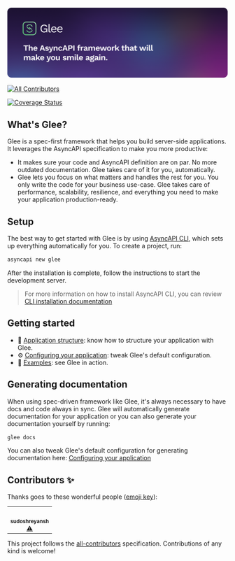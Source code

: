 ![Glee — The AsyncAPI framework that will make you smile again.](assets/readme-banner.png)

<!-- ALL-CONTRIBUTORS-BADGE:START - Do not remove or modify this section -->
[![All Contributors](https://img.shields.io/badge/all_contributors-1-orange.svg?style=flat-square)](#contributors-)
<!-- ALL-CONTRIBUTORS-BADGE:END -->

[![Coverage Status](https://coveralls.io/repos/github/asyncapi/glee/badge.svg?branch=master)](https://coveralls.io/github/asyncapi/glee?branch=master)

## What's Glee?

Glee is a spec-first framework that helps you build server-side applications. It leverages the AsyncAPI specification to make you more productive:

* It makes sure your code and AsyncAPI definition are on par. No more outdated documentation. Glee takes care of it for you, automatically.
* Glee lets you focus on what matters and handles the rest for you. You only write the code for your business use-case. Glee takes care of performance, scalability, resilience, and everything you need to make your application production-ready.

## Setup

The best way to get started with Glee is by using [AsyncAPI CLI](https://github.com/asyncapi/cli), which sets up everything automatically for you. To create a project, run:

```bash
asyncapi new glee
```

After the installation is complete, follow the instructions to start the development server.

> For more information on how to install AsyncAPI CLI, you can review [CLI installation documentation](https://www.asyncapi.com/docs/tools/cli/installation)

## Getting started

* :file_folder: [Application structure](docs/app-structure.md): know how to structure your application with Glee.
* :gear: [Configuring your application](docs/config-file.md): tweak Glee's default configuration.
* :rocket: [Examples](./examples): see Glee in action.

## Generating documentation

When using spec-driven framework like Glee, it's always necessary to have docs and code always in sync.
Glee will automatically generate documentation for your application or you can also generate your documentation yourself by running:

```bash
glee docs
```

You can also tweak Glee's default configuration for generating documentation here: [Configuring your application](docs/config-file.md)
## Contributors ✨

Thanks goes to these wonderful people ([emoji key](https://allcontributors.org/docs/en/emoji-key)):

<!-- ALL-CONTRIBUTORS-LIST:START - Do not remove or modify this section -->
<!-- prettier-ignore-start -->
<!-- markdownlint-disable -->
<table>
  <tr>
    <td align="center"><a href="https://github.com/sudoshreyansh"><img src="https://avatars.githubusercontent.com/u/44190883?v=4?s=100" width="100px;" alt=""/><br /><sub><b>sudoshreyansh</b></sub></a><br /><a href="https://github.com/asyncapi/glee/commits?author=sudoshreyansh" title="Tests">⚠️</a></td>
  </tr>
</table>

<!-- markdownlint-restore -->
<!-- prettier-ignore-end -->

<!-- ALL-CONTRIBUTORS-LIST:END -->

This project follows the [all-contributors](https://github.com/all-contributors/all-contributors) specification. Contributions of any kind is welcome!

